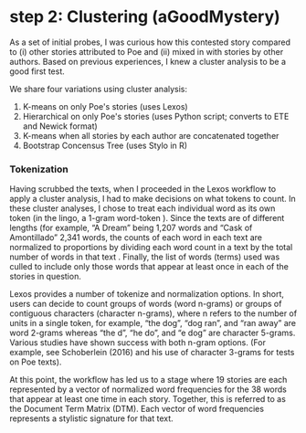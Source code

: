 # step 2: Clustering (aGoodMystery)

As a set of initial probes, I was curious how this contested story compared to (i) other 
stories attributed to Poe and (ii) mixed in with stories by other authors. 
Based on previous experiences, I knew a cluster analysis to be a good first test. 

We share four variations using cluster analysis:

1. K-means on only Poe's stories (uses Lexos)
2. Hierarchical on only Poe's stories (uses Python script; converts to ETE and Newick format)
3. K-means when all stories by each author are concatenated together
4. Bootstrap Concensus Tree (uses Stylo in R)

### Tokenization
Having scrubbed the texts, when I proceeded in the Lexos workflow to apply a cluster analysis, I had to make 
decisions on what tokens to count. 
In these cluster analyses, I chose to treat each individual word as its own token (in the lingo, a 1-gram word-token ). Since the texts are of different lengths (for example, “A Dream” being 1,207 words and “Cask of Amontillado” 2,341 words, the counts of each word in each text are normalized to proportions by dividing each word count in a text by the total number of words in that text . Finally, the list of words (terms) used was culled to include only those words that appear at least once in each of the stories in question.

Lexos provides a number of tokenize and normalization options. In short, users can decide to count groups of words (word n-grams) or groups of contiguous characters (character n-grams), where n refers to the number of units in a single token, for example, “the dog”, “dog ran”, and “ran away” are word 2-grams whereas “the d”, “he do”,  and   “e dog” are character 5-grams. Various studies have shown success with both n-gram options. (For example, see Schoberlein (2016) and his use of character 3-grams for tests on Poe texts).

At this point, the workflow has led us to a stage where 19 stories are each represented by a vector of normalized word frequencies for the 38 words that appear at least one time in each story. Together, this is referred to as the Document Term Matrix (DTM). Each vector of word frequencies represents a stylistic signature for that text. 

